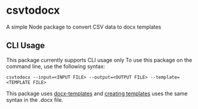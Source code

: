 # csvtodocx
A simple Node package to convert CSV data to docx templates
## CLI Usage
This package currently supports CLI usage only
To use this package on the command line, use the following syntax: 
```
csvtodocx --input=<INPUT FILE> --output=<OUTPUT FILE> --template=<TEMPLATE FILE>
```
This package uses [docx-templates](https://github.com/guigrpa/docx-templates) and 
[creating templates](https://github.com/guigrpa/docx-templates#writing-templates) uses the same 
syntax in the .docx file. 


